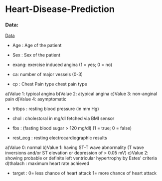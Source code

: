 # Heart-Disease-Prediction
### Data:
[Data](https://www.kaggle.com/datasets/rashikrahmanpritom/heart-attack-analysis-prediction-dataset)
- Age : Age of the patient

- Sex : Sex of the patient

- exang: exercise induced angina (1 = yes; 0 = no)

- ca: number of major vessels (0-3)

- cp : Chest Pain type chest pain type

a)Value 1: typical angina
b)Value 2: atypical angina
c)Value 3: non-anginal pain
d)Value 4: asymptomatic
- trtbps : resting blood pressure (in mm Hg)

- chol : cholestoral in mg/dl fetched via BMI sensor

- fbs : (fasting blood sugar > 120 mg/dl) (1 = true; 0 = false)

- rest_ecg : resting electrocardiographic results

a)Value 0: normal
b)Value 1: having ST-T wave abnormality (T wave inversions and/or ST elevation or depression of > 0.05 mV)
c)Value 2: showing probable or definite left ventricular hypertrophy by Estes' criteria
d)thalach : maximum heart rate achieved

- target : 0= less chance of heart attack 1= more chance of heart attack

